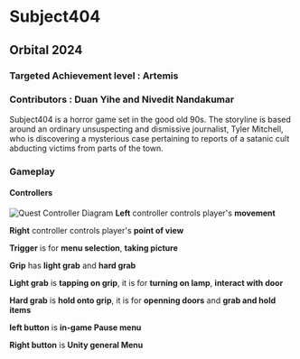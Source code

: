 # Subject404

## Orbital 2024 
### Targeted Achievement level : Artemis
### Contributors : Duan Yihe and Nivedit Nandakumar

Subject404 is a horror game set in the good old 90s. The storyline is based around an ordinary unsuspecting and dismissive journalist, Tyler Mitchell, who is discovering a mysterious case pertaining to reports of a satanic cult abducting victims from parts of the town.

### Gameplay
#### Controllers
![Quest Controller Diagram](https://github.com/user-attachments/assets/8363b694-638e-445b-8ae8-baae62e45560)
**Left** controller controls player's **movement**     

**Right** controller controls player's **point of view**

**Trigger** is for **menu selection**, **taking picture**

**Grip** has **light grab** and **hard grab**
         
  **Light grab** is **tapping on grip**, it is for **turning on lamp**, **interact with door**
          
  **Hard grab** is **hold onto grip**, it is for **openning doors** and **grab and hold items**

**left button** is **in-game Pause menu**

**Right button** is **Unity general Menu**

